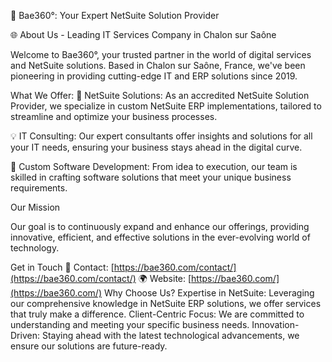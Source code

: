 🚀 Bae360°: Your Expert NetSuite Solution Provider

🌐 About Us - Leading IT Services Company in Chalon sur Saône

Welcome to Bae360°, your trusted partner in the world of digital services and NetSuite solutions. Based in Chalon sur Saône, France, we've been pioneering in providing cutting-edge IT and ERP solutions since 2019.

What We Offer:
🌟 NetSuite Solutions: As an accredited NetSuite Solution Provider, we specialize in custom NetSuite ERP implementations, tailored to streamline and optimize your business processes.

💡 IT Consulting: Our expert consultants offer insights and solutions for all your IT needs, ensuring your business stays ahead in the digital curve.

🔧 Custom Software Development: From idea to execution, our team is skilled in crafting software solutions that meet your unique business requirements.

Our Mission

Our goal is to continuously expand and enhance our offerings, providing innovative, efficient, and effective solutions in the ever-evolving world of technology.


Get in Touch
📧 Contact: [https://bae360.com/contact/](https://bae360.com/contact/)
🌍 Website: [https://bae360.com/](https://bae360.com/)
Why Choose Us?
Expertise in NetSuite: Leveraging our comprehensive knowledge in NetSuite ERP solutions, we offer services that truly make a difference.
Client-Centric Focus: We are committed to understanding and meeting your specific business needs.
Innovation-Driven: Staying ahead with the latest technological advancements, we ensure our solutions are future-ready.

